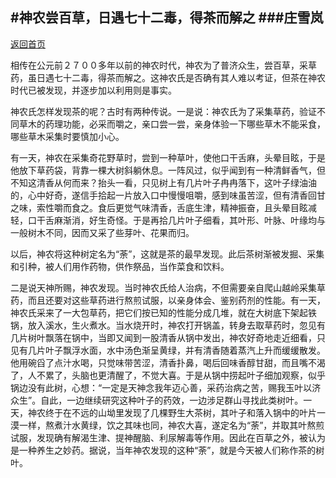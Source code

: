 #神农尝百草，日遇七十二毒，得茶而解之
###庄雪岚
---
[返回首页](index.html)

相传在公元前２７００多年以前的神农时代，神农为了普济众生，尝百草，采草药，虽日遇七十二毒，得茶而解之。这神农氏是否确有其人难以考证，但茶在神农时代已被发现，并逐步加以利用则是事实。

神农氏怎样发现茶的呢？古时有两种传说。一是说：神农氏为了采集草药，验证不同草木的药理功能，必采而嚼之，亲口尝一尝，亲身体验一下哪些草木不能采食，哪些草木采集时要慎加小心。

有一天，神农在采集奇花野草时，尝到一种草叶，使他口干舌麻，头晕目眩，于是他放下草药袋，背靠一棵大树斜躺休息。一阵风过，似乎闻到有一种清鲜香气，但不知这清香从何而来？抬头一看，只见树上有几片叶子冉冉落下，这叶子绿油油的，心中好奇，遂信手拾起一片放入口中慢慢咀嚼，感到味虽苦涩，但有清香回甘之味，索性嚼而食之。食后更觉气味清香，舌底生津，精神振奋，且头晕目眩减轻，口干舌麻渐消，好生奇怪。于是再拾几片叶子细看，其叶形、叶脉、叶缘均与一般树木不同，因而又采了些芽叶、花果而归。

以后，神农将这种树定名为“荼”，这就是茶的最早发现。此后茶树渐被发掘、采集和引种，被人们用作药物，供作祭品，当作菜食和饮料。

二是说天神所赐，神农发现。当时神农氏给人治病，不但需要亲自爬山越岭采集草药，而且还要对这些草药进行熬煎试服，以亲身体会、鉴别药剂的性能。有一天，神农氏采来了一大包草药，把它们按已知的性能分成几堆，就在大树底下架起铁锅，放入溪水，生火煮水。当水烧开时，神农打开锅盖，转身去取草药时，忽见有几片树叶飘落在锅中，当即又闻到一股清香从锅中发出，神农好奇地走近细看，只见有几片叶子飘浮水面，水中汤色渐呈黄绿，并有清香随着蒸汽上升而缓缓散发。他用碗舀了点汁水喝，只觉味带苦涩，清香扑鼻，喝后回味香醇甘甜，而且嘴不渴了，人不累了，头脑也更清醒了，不觉大喜。于是从锅中捞起叶子细加观察，似乎锅边没有此树，心想：“一定是天神念我年迈心善，采药治病之苦，赐我玉叶以济众生”。自此，一边继续研究这种叶子的药效，一边涉足群山寻找此类树叶。一天，神农终于在不远的山坳里发现了几棵野生大茶树，其叶子和落入锅中的叶片一漠一样，熬煮汁水黄绿，饮之其味也同，神农大喜，遂定名为“荼”，并取其叶熬煎试服，发现确有解渴生津、提神醒脑、利尿解毒等作用。因此在百草之外，被认为是一种养生之妙药。据说，当年神农发现的这种“荼”，就是今天被人们称作茶的树叶。
